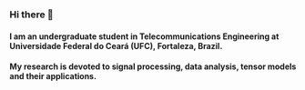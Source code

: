 ### Hi there 👋

#### I am an undergraduate student in Telecommunications Engineering at Universidade Federal do Ceará (UFC), Fortaleza, Brazil. 
#### My research is devoted to signal processing, data analysis, tensor models and their applications.
 
<!--
**lucasabdalah/lucasabdalah** is a ✨ _special_ ✨ repository because its `README.md` (this file) appears on your GitHub profile.
